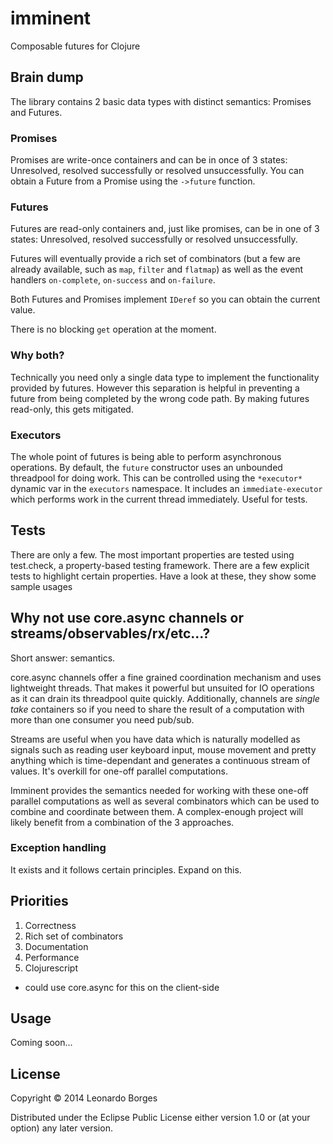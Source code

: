 # imminent

Composable futures for Clojure

## Brain dump

The library contains 2 basic data types with distinct semantics: Promises and Futures. 

### Promises

Promises are write-once containers and can be in once of 3 states: Unresolved, resolved successfully or resolved unsuccessfully. You can obtain a Future from a Promise using the `->future` function.

### Futures

Futures are read-only containers and, just like promises, can be in one of 3 states: Unresolved, resolved successfully or resolved unsuccessfully.

Futures will eventually provide a rich set of combinators (but a few are already available, such as `map`, `filter` and `flatmap`) as well as the event handlers `on-complete`, `on-success` and `on-failure`.

Both Futures and Promises implement `IDeref` so you can obtain the current value.

There is no blocking `get` operation at the moment.

### Why both?

Technically you need only a single data type to implement the functionality provided by futures. However this separation is helpful in preventing a future from being completed by the wrong code path. By making futures read-only, this gets mitigated.

### Executors

The whole point of futures is being able to perform asynchronous operations. By default, the `future` constructor uses an unbounded threadpool for doing work. This can be controlled using the `*executor*` dynamic var in the `executors` namespace. It includes an `immediate-executor` which performs work in the current thread immediately. Useful for tests. 

## Tests

There are only a few. The most important properties are tested using test.check, a property-based testing framework. There are a few explicit tests to highlight certain properties. Have a look at these, they show some sample usages

## Why not use core.async channels or streams/observables/rx/etc...?

Short answer: semantics.

core.async channels offer a fine grained coordination mechanism and uses lightweight threads. That makes it powerful but unsuited for IO operations as it can drain its threadpool quite quickly. Additionally, channels are *single take* containers so if you need to share the result of a computation with more than one consumer you need pub/sub.

Streams are useful when you have data which is naturally modelled as signals such as reading user keyboard input, mouse movement and pretty anything which is time-dependant and generates a continuous stream of values. It's overkill for one-off parallel computations.

Imminent provides the semantics needed for working with these one-off parallel computations as well as several combinators which can be used to combine and coordinate between them. A complex-enough project will likely benefit from a combination of the 3 approaches.

### Exception handling

It exists and it follows certain principles. Expand on this.

## Priorities
1. Correctness
1. Rich set of combinators
1. Documentation
1. Performance 
1. Clojurescript
 * could use core.async for this on the client-side


## Usage

Coming soon...

## License

Copyright © 2014 Leonardo Borges

Distributed under the Eclipse Public License either version 1.0 or (at
your option) any later version.
